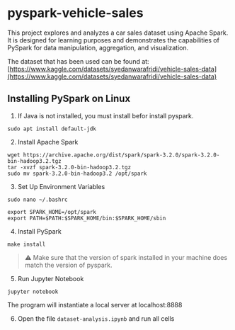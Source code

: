 # pyspark-vehicle-sales

This project explores and analyzes a car sales dataset using Apache Spark. It is designed for learning purposes and demonstrates the capabilities of PySpark for data manipulation, aggregation, and visualization.

The dataset that has been used can be found at: [https://www.kaggle.com/datasets/syedanwarafridi/vehicle-sales-data](https://www.kaggle.com/datasets/syedanwarafridi/vehicle-sales-data)

## Installing PySpark on Linux

1. If Java is not installed, you must install befor install pyspark.
```
sudo apt install default-jdk
```

2. Install Apache Spark
```
wget https://archive.apache.org/dist/spark/spark-3.2.0/spark-3.2.0-bin-hadoop3.2.tgz
tar -xvzf spark-3.2.0-bin-hadoop3.2.tgz
sudo mv spark-3.2.0-bin-hadoop3.2 /opt/spark
```

3. Set Up Environment Variables
```
sudo nano ~/.bashrc
```
```
export SPARK_HOME=/opt/spark
export PATH=$PATH:$SPARK_HOME/bin:$SPARK_HOME/sbin
```

4. Install PySpark
```
make install
```

> :warning: Make sure that the version of spark installed in your machine does match the version of pyspark.

5. Run Jupyter Notebook
```
jupyter notebook
```
The program will instantiate a local server at localhost:8888

6. Open the file `dataset-analysis.ipynb` and run all cells

